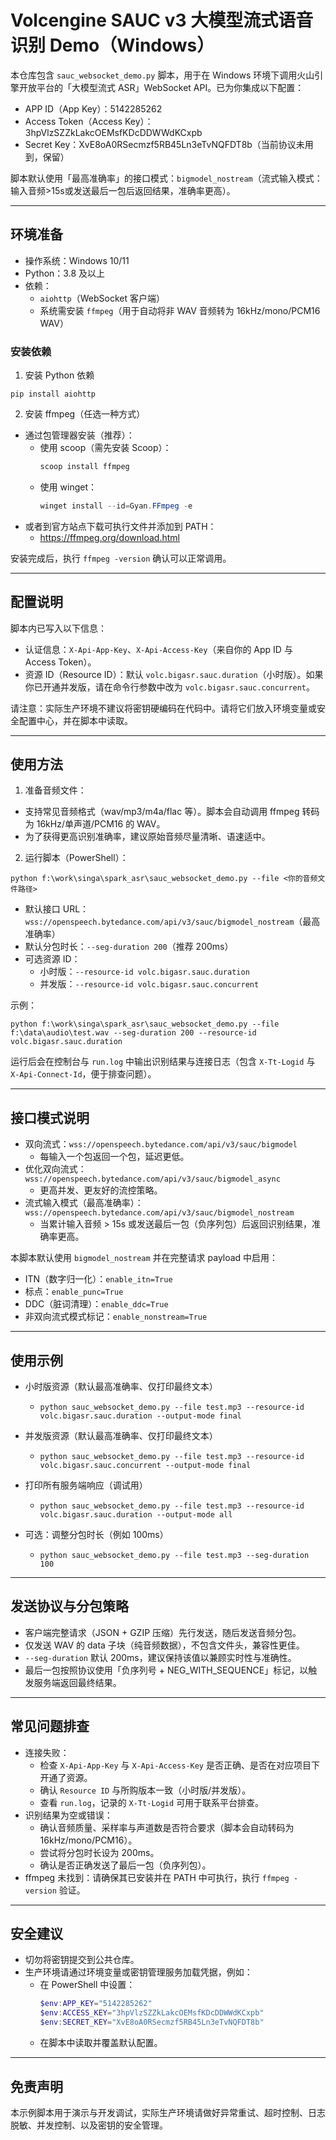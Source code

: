 # Volcengine SAUC v3 大模型流式语音识别 Demo（Windows）

本仓库包含 `sauc_websocket_demo.py` 脚本，用于在 Windows 环境下调用火山引擎开放平台的「大模型流式 ASR」WebSocket API。已为你集成以下配置：
- APP ID（App Key）：5142285262
- Access Token（Access Key）：3hpVlzSZZkLakcOEMsfKDcDDWWdKCxpb
- Secret Key：XvE8oA0RSecmzf5RB45Ln3eTvNQFDT8b（当前协议未用到，保留）

脚本默认使用「最高准确率」的接口模式：`bigmodel_nostream`（流式输入模式：输入音频>15s或发送最后一包后返回结果，准确率更高）。

---

## 环境准备

- 操作系统：Windows 10/11
- Python：3.8 及以上
- 依赖：
  - `aiohttp`（WebSocket 客户端）
  - 系统需安装 `ffmpeg`（用于自动将非 WAV 音频转为 16kHz/mono/PCM16 WAV）

### 安装依赖

1) 安装 Python 依赖

```
pip install aiohttp
```

2) 安装 ffmpeg（任选一种方式）
- 通过包管理器安装（推荐）：
  - 使用 scoop（需先安装 Scoop）：
    ```powershell
    scoop install ffmpeg
    ```
  - 使用 winget：
    ```powershell
    winget install --id=Gyan.FFmpeg -e
    ```
- 或者到官方站点下载可执行文件并添加到 PATH：
  - https://ffmpeg.org/download.html

安装完成后，执行 `ffmpeg -version` 确认可以正常调用。

---

## 配置说明

脚本内已写入以下信息：
- 认证信息：`X-Api-App-Key`、`X-Api-Access-Key`（来自你的 App ID 与 Access Token）。
- 资源 ID（Resource ID）：默认 `volc.bigasr.sauc.duration`（小时版）。如果你已开通并发版，请在命令行参数中改为 `volc.bigasr.sauc.concurrent`。

请注意：实际生产环境不建议将密钥硬编码在代码中。请将它们放入环境变量或安全配置中心，并在脚本中读取。

---

## 使用方法

1) 准备音频文件：
- 支持常见音频格式（wav/mp3/m4a/flac 等）。脚本会自动调用 ffmpeg 转码为 16kHz/单声道/PCM16 的 WAV。
- 为了获得更高识别准确率，建议原始音频尽量清晰、语速适中。

2) 运行脚本（PowerShell）：

```
python f:\work\singa\spark_asr\sauc_websocket_demo.py --file <你的音频文件路径>
```

- 默认接口 URL：`wss://openspeech.bytedance.com/api/v3/sauc/bigmodel_nostream`（最高准确率）
- 默认分包时长：`--seg-duration 200`（推荐 200ms）
- 可选资源 ID：
  - 小时版：`--resource-id volc.bigasr.sauc.duration`
  - 并发版：`--resource-id volc.bigasr.sauc.concurrent`

示例：

```
python f:\work\singa\spark_asr\sauc_websocket_demo.py --file f:\data\audio\test.wav --seg-duration 200 --resource-id volc.bigasr.sauc.duration
```

运行后会在控制台与 `run.log` 中输出识别结果与连接日志（包含 `X-Tt-Logid` 与 `X-Api-Connect-Id`，便于排查问题）。

---

## 接口模式说明

- 双向流式：`wss://openspeech.bytedance.com/api/v3/sauc/bigmodel`
  - 每输入一个包返回一个包，延迟更低。
- 优化双向流式：`wss://openspeech.bytedance.com/api/v3/sauc/bigmodel_async`
  - 更高并发、更友好的流控策略。
- 流式输入模式（最高准确率）：`wss://openspeech.bytedance.com/api/v3/sauc/bigmodel_nostream`
  - 当累计输入音频 > 15s 或发送最后一包（负序列包）后返回识别结果，准确率更高。

本脚本默认使用 `bigmodel_nostream` 并在完整请求 payload 中启用：
- ITN（数字归一化）：`enable_itn=True`
- 标点：`enable_punc=True`
- DDC（脏词清理）：`enable_ddc=True`
- 非双向流式模式标记：`enable_nonstream=True`

---

## 使用示例

- 小时版资源（默认最高准确率、仅打印最终文本）
  - `python sauc_websocket_demo.py --file test.mp3 --resource-id volc.bigasr.sauc.duration --output-mode final`

- 并发版资源（默认最高准确率、仅打印最终文本）
  - `python sauc_websocket_demo.py --file test.mp3 --resource-id volc.bigasr.sauc.concurrent --output-mode final`

- 打印所有服务端响应（调试用）
  - `python sauc_websocket_demo.py --file test.mp3 --resource-id volc.bigasr.sauc.duration --output-mode all`

- 可选：调整分包时长（例如 100ms）
  - `python sauc_websocket_demo.py --file test.mp3 --seg-duration 100`

---

## 发送协议与分包策略

- 客户端完整请求（JSON + GZIP 压缩）先行发送，随后发送音频分包。
- 仅发送 WAV 的 data 子块（纯音频数据），不包含文件头，兼容性更佳。
- `--seg-duration` 默认 200ms，建议保持该值以兼顾实时性与准确性。
- 最后一包按照协议使用「负序列号 + NEG_WITH_SEQUENCE」标记，以触发服务端返回最终结果。

---

## 常见问题排查

- 连接失败：
  - 检查 `X-Api-App-Key` 与 `X-Api-Access-Key` 是否正确、是否在对应项目下开通了资源。
  - 确认 `Resource ID` 与所购版本一致（小时版/并发版）。
  - 查看 `run.log`，记录的 `X-Tt-Logid` 可用于联系平台排查。
- 识别结果为空或错误：
  - 确认音频质量、采样率与声道数是否符合要求（脚本会自动转码为 16kHz/mono/PCM16）。
  - 尝试将分包时长设为 200ms。
  - 确认是否正确发送了最后一包（负序列包）。
- ffmpeg 未找到：请确保其已安装并在 PATH 中可执行，执行 `ffmpeg -version` 验证。

---

## 安全建议

- 切勿将密钥提交到公共仓库。
- 生产环境请通过环境变量或密钥管理服务加载凭据，例如：
  - 在 PowerShell 中设置：
    ```powershell
    $env:APP_KEY="5142285262"
    $env:ACCESS_KEY="3hpVlzSZZkLakcOEMsfKDcDDWWdKCxpb"
    $env:SECRET_KEY="XvE8oA0RSecmzf5RB45Ln3eTvNQFDT8b"
    ```
  - 在脚本中读取并覆盖默认配置。

---

## 免责声明

本示例脚本用于演示与开发调试，实际生产环境请做好异常重试、超时控制、日志脱敏、并发控制、以及密钥的安全管理。